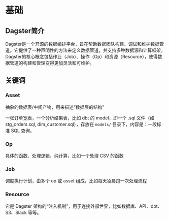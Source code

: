 # 基础

## Dagster简介

Dagster是一个开源的数据编排平台，旨在帮助数据团队构建、调试和维护数据管道。它提供了一种声明性的方法来定义数据管道，并支持多种数据源和计算框架。Dagster的核心概念包括作业（Job）、操作（Op）和资源（Resource），使得数据管道的构建和管理变得更加灵活和可维护。

## 关键词

### Asset

抽象的数据表/中间产物，用来描述“数据层的结构”

一张订单宽表，一个分析结果表，比如 dbt 的 model，即一个 .sql 文件（如 stg_orders.sql, dim_customer.sql），存放在 `models/` 目录下，内容是：一段标准 SQL 查询。

### Op

具体的函数、处理逻辑，纯计算，比如一个处理 CSV 的函数

### Job

调度执行计划，由多个 op 或 asset 组成，比如每天凌晨跑一次处理流程

### Resource

它是 Dagster 架构的“注入机制”，用于连接外部世界，比如数据库、API、dbt、S3、Slack 等等。